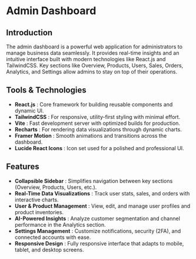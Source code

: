 

# Admin Dashboard

## Introduction
The admin dashboard is a powerful web application for administrators to manage business data seamlessly. It provides real-time insights and an intuitive interface built with modern technologies like React.js and TailwindCSS. Key sections like Overview, Products, Users, Sales, Orders, Analytics, and Settings allow admins to stay on top of their operations.

## Tools & Technologies
<ul>
  <li><strong>React.js</strong> : Core framework for building reusable components and dynamic UI.</li>
  <li><strong>TailwindCSS</strong> : For responsive, utility-first styling with minimal effort.</li>
  <li><strong>Vite</strong> : Fast development server with optimized builds for production.</li>
  <li><strong>Recharts</strong> : For rendering data visualizations through dynamic charts.</li>
  <li><strong>Framer Motion</strong> : Smooth animations and transitions across the dashboard.</li>
  <li><strong>Lucide React Icons</strong> : Icon set used for a polished and professional UI.</li>
</ul>

## Features
<ul>
  <li><strong>Collapsible Sidebar</strong> : Simplifies navigation between key sections (Overview, Products, Users, etc.).</li>
  <li><strong>Real-Time Data Visualizations</strong> : Track user stats, sales, and orders with interactive charts.</li>
  <li><strong>User & Product Management</strong> : View, edit, and manage user profiles and product inventories.</li>
  <li><strong>AI-Powered Insights</strong> : Analyze customer segmentation and channel performance in the Analytics section.</li>
  <li><strong>Settings Management</strong> : Customize notifications, security (2FA), and connected accounts with ease.</li>
  <li><strong>Responsive Design</strong> : Fully responsive interface that adapts to mobile, tablet, and desktop screens.</li>
</ul>
